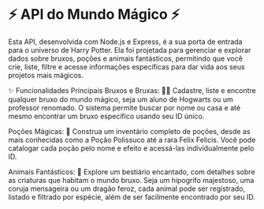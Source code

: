 # ⚡️ API do Mundo Mágico ⚡️
Esta API, desenvolvida com Node.js e Express, é a sua porta de entrada para o universo de Harry Potter. Ela foi projetada para gerenciar e explorar dados sobre bruxos, poções e animais fantásticos, permitindo que você crie, liste, filtre e acesse informações específicas para dar vida aos seus projetos mais mágicos.

✨ Funcionalidades Principais
Bruxos e Bruxas: 🧙‍♂️
Cadastre, liste e encontre qualquer bruxo do mundo mágico, seja um aluno de Hogwarts ou um professor renomado. O sistema permite buscar por nome ou casa e até mesmo encontrar um bruxo específico usando seu ID único.

Poções Mágicas: 🧪
Construa um inventário completo de poções, desde as mais conhecidas como a Poção Polissuco até a rara Felix Felicis. Você pode catalogar cada poção pelo nome e efeito e acessá-las individualmente pelo ID.

Animais Fantásticos: 🐉
Explore um bestiário encantado, com detalhes sobre as criaturas que habitam o mundo bruxo. Seja um hipogrifo majestoso, uma coruja mensageira ou um dragão feroz, cada animal pode ser registrado, listado e filtrado por espécie, além de ser facilmente encontrado por seu ID.